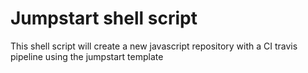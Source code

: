 # Jumpstart shell script

This shell script will create a new javascript repository with a CI travis pipeline using the jumpstart template
